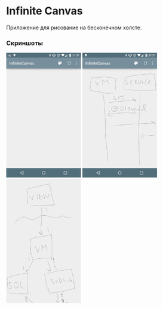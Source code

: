 # Infinite Canvas
Приложение для рисование на бесконечном холсте.

### Скриншоты
<img src="/_web/Screenshot_2015-01-26-21-27-27.png" alt="Drawing" width="200" />
<img src="/_web/Screenshot_2015-01-26-21-27-18.png" alt="Drawing" width="200" />
<img src="/_web/Screenshot_2015-01-26-21-30-09.png" alt="Drawing" width="200" />
